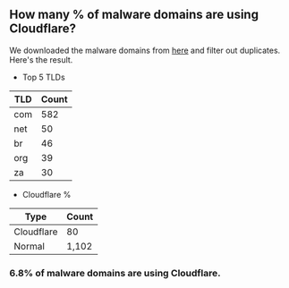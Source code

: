 ## How many % of malware domains are using Cloudflare?


We downloaded the malware domains from [here](https://urlhaus.abuse.ch) and filter out duplicates.
Here's the result.


[//]: # (start replacement)


- Top 5 TLDs

| TLD | Count |
| --- | --- |
| com | 582 |
| net | 50 |
| br | 46 |
| org | 39 |
| za | 30 |


- Cloudflare %

| Type | Count |
| --- | --- |
| Cloudflare | 80 |
| Normal | 1,102 |


### 6.8% of malware domains are using Cloudflare.